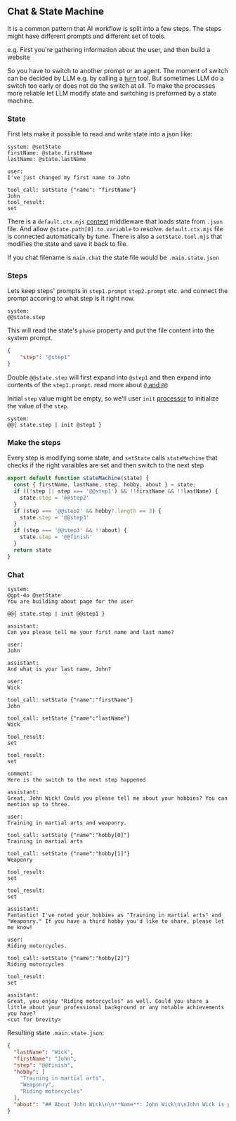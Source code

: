 ## Chat & State Machine 
It is a common pattern that AI workflow is split into a few steps. The steps might have different prompts and different set of tools.

e.g.
First you're gathering information about the user, and then build a website

So you have to switch to another prompt or an agent. The moment of switch can be decided by LLM e.g. by calling a [turn](https://iovdin.github.io/tune/examples/multi-agent) tool. 
But sometimes LLM do a switch too early or does not do the switch at all. To make the processes more reliable let LLM modify state and switching is preformed by a state machine.

### State
First lets make it possible to read and write state into a json like:
```chat
system: @setState
firstName: @state.firstName
lastName: @state.lastName 

user: 
I've just changed my first name to John

tool_call: setState {"name": "firstName"}
John
tool_result:
set
```

There is a `default.ctx.mjs` [context](https://iovdin.github.io/tune/template-language/context) middleware  that loads state from `.json` file. And allow `@state.path[0].to.variable` to resolve. `default.ctx.mjs` file is connected automatically by tune.
There is also a `setState.tool.mjs` that modifies the state and save it back to file.

If you chat filename is `main.chat` the state file would be `.main.state.json`


### Steps
Lets keep steps' prompts in `step1.prompt` `step2.prompt` etc.
and connect the prompt accoring to what step is it right now.

```chat
system:
@@state.step
```
This will read the state's `phase` property and put the file content into the system prompt.
```json
{
    "step": "@step1"
}
```

Double `@@state.step` will first expand into `@step1` and then expand into contents of the `step1.prompt`. read more about [`@` and `@@`](https://iovdin.github.io/tune/template-language/at-symbol)

Initial `step` value might be empty, so we'll user `init` [processor](https://iovdin.github.io/tune/template-language/processors) to initialize the value of the `step`.
```chat
system:
@@{ state.step | init @step1 }
```

### Make the steps
Every step is modifying some state, and `setState` calls `stateMachine` that checks if the right varaibles are set and then switch to the next step  
```javascript
export default function stateMachine(state) {
  const { firstName, lastName, step, hobby, about } = state;
  if ((!step || step === '@@step1') && !!firstName && !!lastName) {
    state.step = '@@step2'
  }
  if (step === '@@step2' && hobby?.length == 3) {
    state.step = '@@step3'
  }
  if (step === '@@step3' && !!about) {
    state.step = '@@finish'
  }
  return state
}
```


### Chat 
```chat
system:  
@gpt-4o @setState
You are building about page for the user 

@@{ state.step | init @@step1 }

assistant:
Can you please tell me your first name and last name?

user: 
John

assistant:
And what is your last name, John?

user:
Wick 

tool_call: setState {"name":"firstName"}
John

tool_call: setState {"name":"lastName"}
Wick

tool_result:
set

tool_result:
set

comment:
Here is the switch to the next step happened

assistant:
Great, John Wick! Could you please tell me about your hobbies? You can mention up to three.

user:
Training in martial arts and weaponry.

tool_call: setState {"name":"hobby[0]"}
Training in martial arts

tool_call: setState {"name":"hobby[1]"}
Weaponry

tool_result:
set

tool_result:
set

assistant:
Fantastic! I've noted your hobbies as "Training in martial arts" and "Weaponry." If you have a third hobby you'd like to share, please let me know!

user: 
Riding motorcycles.

tool_call: setState {"name":"hobby[2]"}
Riding motorcycles

tool_result:
set

assistant:
Great, you enjoy "Riding motorcycles" as well. Could you share a little about your professional background or any notable achievements you have?
<cut for brevity>
```

Resulting state `.main.state.json`:
```json
{
  "lastName": "Wick",
  "firstName": "John",
  "step": "@@finish",
  "hobby": [
    "Training in martial arts",
    "Weaponry",
    "Riding motorcycles"
  ],
  "about": "## About John Wick\n\n**Name**: John Wick\n\nJohn Wick is passionate about:\n\n- Training in martial arts\n- Weaponry\n- Riding motorcycles\n\nJohn is known for his dedication to his hobbies and his unique skills in martial arts and weaponry."
}
```
